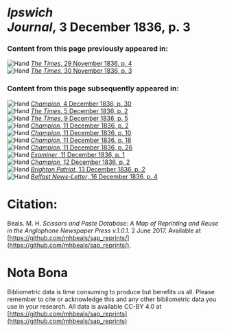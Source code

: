 # *Ipswich Journal*, 3 December 1836, p. 3  
  
### Content from this page previously appeared in:  
![Hand](http://scissorsandpaste.net/wp-content/uploads/2017/06/smallhandpointer.png) [*The Times*, 29 November 1836, p. 4](https://mhbeals.github.io/sap_html/The-Times/The-Times-29-November-1836-p-4)  
![Hand](http://scissorsandpaste.net/wp-content/uploads/2017/06/smallhandpointer.png) [*The Times*, 30 November 1836, p. 3](https://mhbeals.github.io/sap_html/The-Times/The-Times-30-November-1836-p-3)  
  
### Content from this page subsequently appeared in:  
![Hand](http://scissorsandpaste.net/wp-content/uploads/2017/06/smallhandpointer.png) [*Champion*, 4 December 1836, p. 30](https://mhbeals.github.io/sap_html/Champion/Champion-4-December-1836-p-30)  
![Hand](http://scissorsandpaste.net/wp-content/uploads/2017/06/smallhandpointer.png) [*The Times*, 5 December 1836, p. 2](https://mhbeals.github.io/sap_html/The-Times/The-Times-5-December-1836-p-2)  
![Hand](http://scissorsandpaste.net/wp-content/uploads/2017/06/smallhandpointer.png) [*The Times*, 9 December 1836, p. 5](https://mhbeals.github.io/sap_html/The-Times/The-Times-9-December-1836-p-5)  
![Hand](http://scissorsandpaste.net/wp-content/uploads/2017/06/smallhandpointer.png) [*Champion*, 11 December 1836, p. 2](https://mhbeals.github.io/sap_html/Champion/Champion-11-December-1836-p-2)  
![Hand](http://scissorsandpaste.net/wp-content/uploads/2017/06/smallhandpointer.png) [*Champion*, 11 December 1836, p. 10](https://mhbeals.github.io/sap_html/Champion/Champion-11-December-1836-p-10)  
![Hand](http://scissorsandpaste.net/wp-content/uploads/2017/06/smallhandpointer.png) [*Champion*, 11 December 1836, p. 18](https://mhbeals.github.io/sap_html/Champion/Champion-11-December-1836-p-18)  
![Hand](http://scissorsandpaste.net/wp-content/uploads/2017/06/smallhandpointer.png) [*Champion*, 11 December 1836, p. 26](https://mhbeals.github.io/sap_html/Champion/Champion-11-December-1836-p-26)  
![Hand](http://scissorsandpaste.net/wp-content/uploads/2017/06/smallhandpointer.png) [*Examiner*, 11 December 1836, p. 1](https://mhbeals.github.io/sap_html/Examiner/Examiner-11-December-1836-p-1)  
![Hand](http://scissorsandpaste.net/wp-content/uploads/2017/06/smallhandpointer.png) [*Champion*, 12 December 1836, p. 2](https://mhbeals.github.io/sap_html/Champion/Champion-12-December-1836-p-2)  
![Hand](http://scissorsandpaste.net/wp-content/uploads/2017/06/smallhandpointer.png) [*Brighton Patriot*, 13 December 1836, p. 2](https://mhbeals.github.io/sap_html/Brighton-Patriot/Brighton-Patriot-13-December-1836-p-2)  
![Hand](http://scissorsandpaste.net/wp-content/uploads/2017/06/smallhandpointer.png) [*Belfast News-Letter*, 16 December 1836, p. 4](https://mhbeals.github.io/sap_html/Belfast-News-Letter/Belfast-News-Letter-16-December-1836-p-4)  


# Citation: 

Beals. M. H. *Scissors and Paste Database: A Map of Reprinting and Reuse in the Anglophone Newspaper Press v.1.0.1.* 2 June 2017. Available at [https://github.com/mhbeals/sap_reprints/](https://github.com/mhbeals/sap_reprints/). 

# Nota Bona

Bibliometric data is time consuming to produce but benefits us all. Please remember to cite or acknowledge this and any other bibliometric data you use in your research. All data is available CC-BY 4.0 at [https://github.com/mhbeals/sap_reprints](https://github.com/mhbeals/sap_reprints)